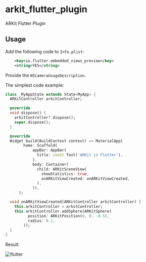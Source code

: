 # arkit_flutter_plugin
ARKit Flutter Plugin

## Usage
Add the following code to `Info.plist`:
```xml
    <key>io.flutter.embedded_views_preview</key>
    <string>YES</string>
```
Provide the `NSCameraUsageDescription`.

The simplest code example:

```dart
class _MyAppState extends State<MyApp> {
  ARKitController arkitController;

  @override
  void dispose() {
    arkitController?.dispose();
    super.dispose();
  }

  @override
  Widget build(BuildContext context) => MaterialApp(
        home: Scaffold(
            appBar: AppBar(
              title: const Text('ARKit in Flutter'),
            ),
            body: Container(
              child: ARKitSceneView(
                showStatistics: true,
                onARKitViewCreated: onARKitViewCreated,
              ),
            )),
      );

  void onARKitViewCreated(ARKitController arkitController) {
    this.arkitController = arkitController;
    this.arkitController.addSphere(ARKitSphere(
          position: ARKitPosition(0, 0, -0.5),
          radius: 0.1,
        ));
  }
}
```
Result:

![flutter](./demo.gif)
